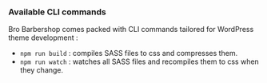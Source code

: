### Available CLI commands
Bro Barbershop comes packed with CLI commands tailored for WordPress theme development :

- `npm run build` : compiles SASS files to css and compresses them.
- `npm run watch` : watches all SASS files and recompiles them to css when they change.